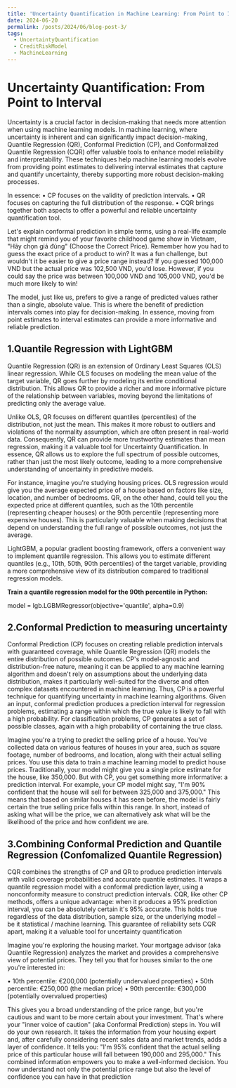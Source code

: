 ```yaml
---
title: 'Uncertainty Quantification in Machine Learning: From Point to Interval'
date: 2024-06-20
permalink: /posts/2024/06/blog-post-3/
tags:
  - UncertaintyQuantification
  - CreditRiskModel
  - MachineLearning
---
```



Uncertainty Quantification: From Point to Interval
======

Uncertainty is a crucial factor in decision-making that needs more attention when using machine learning models. In machine learning, where uncertainty is inherent and can significantly impact decision-making, Quantile Regression (QR), Conformal Prediction (CP), and Conformalized Quantile Regression (CQR) offer valuable tools to enhance model reliability and interpretability. These techniques help machine learning models evolve from providing point estimates to delivering interval estimates that capture and quantify uncertainty, thereby supporting more robust decision-making processes.


In essence:
•	CP focuses on the validity of prediction intervals.
•	QR focuses on capturing the full distribution of the response.
•	CQR brings together both aspects to offer a powerful and reliable uncertainty quantification tool.


Let's explain conformal prediction in simple terms, using a real-life example that might remind you of your favorite childhood game show in Vietnam, "Hãy chọn giá đúng" (Choose the Correct Price). Remember how you had to guess the exact price of a product to win? It was a fun challenge, but wouldn't it be easier to give a price range instead? If you guessed 100,000 VND but the actual price was 102,500 VND, you'd lose. However, if you could say the price was between 100,000 VND and 105,000 VND, you'd be much more likely to win!


The model, just like us, prefers to give a range of predicted values rather than a single, absolute value. This is where the benefit of prediction intervals comes into play for decision-making. In essence, moving from point estimates to interval estimates can provide a more informative and reliable prediction.




1.Quantile Regression with LightGBM
-------

Quantile Regression (QR) is an extension of Ordinary Least Squares (OLS) linear regression. While OLS focuses on modeling the mean value of the target variable, QR goes further by modeling its entire conditional distribution. This allows QR to provide a richer and more informative picture of the relationship between variables, moving beyond the limitations of predicting only the average value.


Unlike OLS, QR focuses on different quantiles (percentiles) of the distribution, not just the mean. This makes it more robust to outliers and violations of the normality assumption, which are often present in real-world data. Consequently, QR can provide more trustworthy estimates than mean regression, making it a valuable tool for Uncertainty Quantification. In essence, QR allows us to explore the full spectrum of possible outcomes, rather than just the most likely outcome, leading to a more comprehensive understanding of uncertainty in predictive models.


For instance, imagine you're studying housing prices. OLS regression would give you the average expected price of a house based on factors like size, location, and number of bedrooms. QR, on the other hand, could tell you the expected price at different quantiles, such as the 10th percentile (representing cheaper houses) or the 90th percentile (representing more expensive houses). This is particularly valuable when making decisions that depend on understanding the full range of possible outcomes, not just the average.


LightGBM, a popular gradient boosting framework, offers a convenient way to implement quantile regression. This allows you to estimate different quantiles (e.g., 10th, 50th, 90th percentiles) of the target variable, providing a more comprehensive view of its distribution compared to traditional regression models.

**Train a quantile regression model for the 90th percentile in Python:**

model = lgb.LGBMRegressor(objective='quantile', alpha=0.9)



2.Conformal Prediction to measuring uncertainty
-------

Conformal Prediction (CP) focuses on creating reliable prediction intervals with guaranteed coverage, while Quantile Regression (QR) models the entire distribution of possible outcomes. CP's model-agnostic and distribution-free nature, meaning it can be applied to any machine learning algorithm and doesn't rely on assumptions about the underlying data distribution, makes it particularly well-suited for the diverse and often complex datasets encountered in machine learning. Thus, CP is a powerful technique for quantifying uncertainty in machine learning algorithms. Given an input, conformal prediction produces a prediction interval for regression problems, estimating a range within which the true value is likely to fall with a high probability. For classification problems, CP generates a set of possible classes, again with a high probability of containing the true class.


Imagine you're a trying to predict the selling price of a house. You've collected data on various features of houses in your area, such as square footage, number of bedrooms, and location, along with their actual selling prices. You use this data to train a machine learning model to predict house prices. Traditionally, your model might give you a single price estimate for the house, like 350,000. But with CP, you get something more informative: a prediction interval. For example, your CP model might say, "I'm 90% confident that the house will sell for between 325,000 and 375,000." This means that based on similar houses it has seen before, the model is fairly certain the true selling price falls within this range. In short, instead of asking what will be the price, we can alternatively ask what will be the likelihood of the price and how confident we are. 



3.Combining Conformal Prediction and Quantile Regression (Confomalized Quantile Regression)
-------

CQR combines the strengths of CP and QR to produce prediction intervals with valid coverage probabilities and accurate quantile estimates. It wraps a quantile regression model with a conformal prediction layer, using a nonconformity measure to construct prediction intervals. CQR, like other CP methods, offers a unique advantage: when it produces a 95% prediction interval, you can be absolutely certain it's 95% accurate. This holds true regardless of the data distribution, sample size, or the underlying model – be it statistical / machine learning. This guarantee of reliability sets CQR apart, making it a valuable tool for uncertainty quantification


Imagine you're exploring the housing market. Your mortgage advisor (aka Quantile Regression) analyzes the market and provides a comprehensive view of potential prices. They tell you that for houses similar to the one you're interested in:

•	10th percentile: €200,000 (potentially undervalued properties)
•	50th percentile: €250,000 (the median price)
•	90th percentile: €300,000 (potentially overvalued properties)


This gives you a broad understanding of the price range, but you're cautious and want to be more certain about your investment.  That's where your "inner voice of caution" (aka Conformal Prediction) steps in. You will do your own research. It takes the information from your housing expert and, after carefully considering recent sales data and market trends, adds a layer of confidence. It tells you: "I'm 95% confident that the actual selling price of this particular house will fall between 190,000 and 295,000."
This combined information empowers you to make a well-informed decision. You now understand not only the potential price range but also the level of confidence you can have in that prediction

